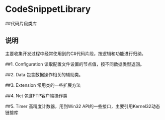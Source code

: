 # CodeSnippetLibrary
##代码片段类库

## 说明
主要收集开发过程中经常使用到的C#代码片段，按逻辑和功能进行归纳。

##1. Configuration
读取配置文件设置的节点值，按不同数据类型返回。

##2. Data
包含数据操作相关的辅助类。

##3. Extension
常用类的一些扩展方法

##4. Net
包含FTP客户端操作类

##5. Timer
高精度计数器，用到Win32 API的一些接口，主要引用Kernel32动态链接库
